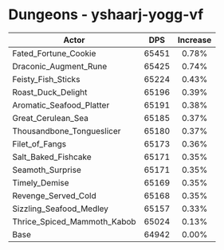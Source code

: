 # Dungeons - yshaarj-yogg-vf
| Actor | DPS | Increase |
|---|:---:|:---:|
|Fated_Fortune_Cookie|65451|0.78%|
|Draconic_Augment_Rune|65425|0.74%|
|Feisty_Fish_Sticks|65224|0.43%|
|Roast_Duck_Delight|65196|0.39%|
|Aromatic_Seafood_Platter|65191|0.38%|
|Great_Cerulean_Sea|65185|0.37%|
|Thousandbone_Tongueslicer|65180|0.37%|
|Filet_of_Fangs|65173|0.36%|
|Salt_Baked_Fishcake|65171|0.35%|
|Seamoth_Surprise|65171|0.35%|
|Timely_Demise|65169|0.35%|
|Revenge_Served_Cold|65168|0.35%|
|Sizzling_Seafood_Medley|65157|0.33%|
|Thrice_Spiced_Mammoth_Kabob|65024|0.13%|
|Base|64942|0.00%|
